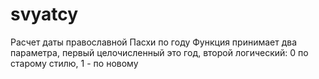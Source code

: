 # svyatcy
Расчет даты православной Пасхи по году
Функция принимает два параметра, первый целочисленный это год, второй логический: 0 по старому стилю, 1 - по новому
